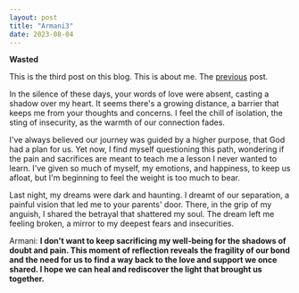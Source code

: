 ```yaml
---
layout: post
title: "Armani3"
date: 2023-08-04
---
```

**Wasted**

This is the third post on this blog. This is about me. The [previous](https://armanbehnam.github.io/blog/2023/08/04/Armani3) post.

In the silence of these days, your words of love were absent, casting a shadow over my heart. It seems there's a growing distance, a barrier that keeps me from your thoughts and concerns. I feel the chill of isolation, the sting of insecurity, as the warmth of our connection fades.

I've always believed our journey was guided by a higher purpose, that God had a plan for us. Yet now, I find myself questioning this path, wondering if the pain and sacrifices are meant to teach me a lesson I never wanted to learn. I've given so much of myself, my emotions, and happiness, to keep us afloat, but I'm beginning to feel the weight is too much to bear.

Last night, my dreams were dark and haunting. I dreamt of our separation, a painful vision that led me to your parents' door. There, in the grip of my anguish, I shared the betrayal that shattered my soul. The dream left me feeling broken, a mirror to my deepest fears and insecurities.

Armani: **I don't want to keep sacrificing my well-being for the shadows of doubt and pain. This moment of reflection reveals the fragility of our bond and the need for us to find a way back to the love and support we once shared. I hope we can heal and rediscover the light that brought us together.**

